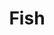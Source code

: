 ---
pid: ls101
title: Fish
location_transcription: 2110 Green St.
coordinates: "[-75.172529972277, 39.965198921432]"
zipcode: '19130'
gen_neighborhood: North Philadelphia
neighborhood: Art Museum,Francisville
outside_phl: 
age: '10'
age_range: 6-13
instagram: 
image_file_name: ls_101.jpg
proposal_transcription: 
topic: Animals
topic_summary: '0'
type: Other No Form
keywords_other: 
credit: Stanley
image_labels: 
twitter: 
facebook: 
permalink: "/monuments/ls101/"
layout: item-page
---